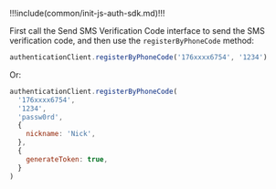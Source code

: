!!!include(common/init-js-auth-sdk.md)!!!

First call the Send SMS Verification Code interface to send the SMS verification code, and then use the `registerByPhoneCode` method:

```javascript
authenticationClient.registerByPhoneCode('176xxxx6754', '1234')
```

Or:

```javascript
authenticationClient.registerByPhoneCode(
  '176xxxx6754',
  '1234',
  'passw0rd',
  {
    nickname: 'Nick',
  },
  {
    generateToken: true,
  }
)
```
